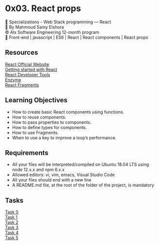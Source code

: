 # 0x03. React props

📂 Specializations - Web Stack programming ― React  
👤 By Mahmoud Samy Elshora  
©️ Alx Software Engineering 12-month program  
🔖 Front-end | javascript | ES6 | React | React components | React props  

## Resources

[React Official Website](https://react.dev/)  
[Getting started with React](https://www.taniarascia.com/getting-started-with-react/)  
[React Developer Tools](https://chromewebstore.google.com/detail/react-developer-tools/fmkadmapgofadopljbjfkapdkoienihi)  
[Enzyme](https://enzymejs.github.io/enzyme/docs/api/shallow.html)  
[React Fragments](https://react.dev/reference/react/Fragment)  
  
## Learning Objectives

- How to create basic React components using functions.
- How to reuse components.
- How to pass properties to components.
- How to define types for components.
- How to use Fragments.
- When to use a key to improve a loop’s performance.

## Requirements

- All your files will be interpreted/compiled on Ubuntu 18.04 LTS using node 12.x.x and npm 6.x.x
- Allowed editors: vi, vim, emacs, Visual Studio Code
- All your files should end with a new line
- A README.md file, at the root of the folder of the project, is mandatory

## Tasks
[Task 0](https://github.com/Mahmoud-Samy-Creator/alx-react/tree/main/0x02-react_props/task_0/dashboard)  
[Task 1](https://github.com/Mahmoud-Samy-Creator/alx-react/tree/main/0x02-react_props/task_1)  
[Task 2](https://github.com/Mahmoud-Samy-Creator/alx-react/tree/main/0x02-react_props/task_2/dashboard)  
[Task 3](https://github.com/Mahmoud-Samy-Creator/alx-react/tree/main/0x02-react_props/task_3)  
[Task 4](https://github.com/Mahmoud-Samy-Creator/alx-react/tree/main/0x02-react_props/task_4/dashboard)  
[Task 5](https://github.com/Mahmoud-Samy-Creator/alx-react/tree/main/0x02-react_props/task_5/dashboard)  
